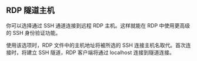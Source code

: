 ## RDP 隧道主机

你可以选择通过 SSH 通道连接到远程 RDP 主机。这样就能在 RDP 中使用更高级的 SSH 身份验证功能。

使用该选项时，RDP 文件中的主机地址将被所选的 SSH 连接主机名取代。首次连接时，将建立 SSH 隧道，RDP 客户端将通过 localhost 连接到隧道连接。 